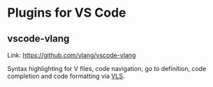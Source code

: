 # Plugins for VS Code

## vscode-vlang

Link: <https://github.com/vlang/vscode-vlang>

Syntax highlighting for V files, code navigation, go to definition, code completion and code formatting via
[VLS](https://github.com/vlang/vls).
